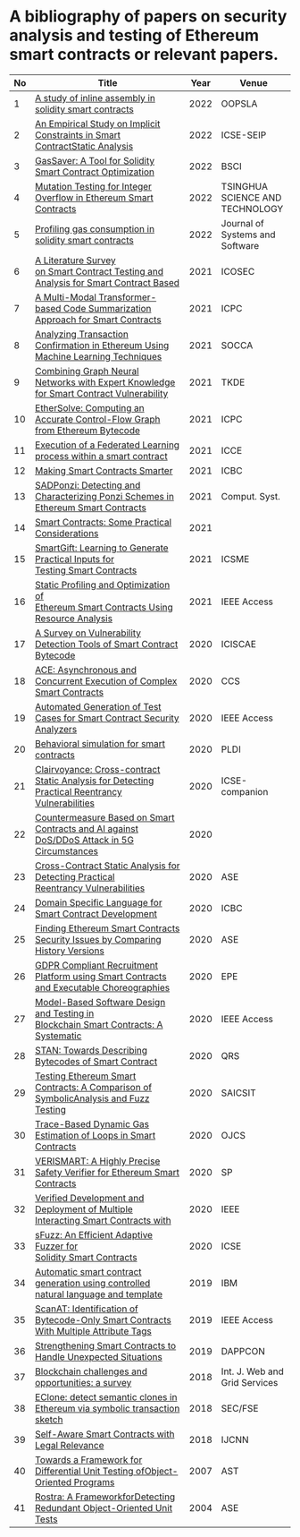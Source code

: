 A bibliography of papers on security analysis and testing of Ethereum smart contracts or relevant papers.
========
| No | Title | Year | Venue  | 
| ---- | ---- | ----- | ----  | 
|1|[A study of inline assembly in solidity smart contracts](https://dl.acm.org/doi/10.1145/3563328)|2022|OOPSLA | 
|2|[An Empirical Study on Implicit Constraints in Smart ContractStatic Analysis](https://ieeexplore-ieee-org.ezproxy.uta.edu/document/9793963)|2022|ICSE-SEIP | 
|3|[GasSaver: A Tool for Solidity Smart Contract Optimization](https://dl-acm-org.ezproxy.uta.edu/doi/abs/10.1145/3494106.3528683)|2022|BSCI | 
|4|[Mutation Testing for Integer Overflow in Ethereum Smart Contracts](https://ieeexplore.ieee.org/document/9515698)|2022|TSINGHUA SCIENCE AND TECHNOLOGY | 
|5|[Profiling gas consumption in solidity smart contracts](https://www-sciencedirect-com.ezproxy.uta.edu/science/article/pii/S0164121221002697)|2022|Journal of Systems and Software | 
|6|[A Literature Survey on Smart Contract Testing and Analysis for Smart Contract Based](https://ieeexplore.ieee.org/abstract/document/9591750)|2021|ICOSEC | 
|7|[A Multi-Modal Transformer-based Code Summarization Approach for Smart Contracts](https://arxiv.org/abs/2103.07164)|2021|ICPC | 
|8|[Analyzing Transaction Confirmation in Ethereum Using Machine Learning Techniques](https://dl.acm.org/doi/abs/10.1145/3466826.3466832)|2021|SOCCA | 
|9|[Combining Graph Neural Networks with Expert Knowledge for Smart Contract Vulnerability](https://ieeexplore.ieee.org/abstract/document/9477066)|2021|TKDE | 
|10|[EtherSolve: Computing an Accurate Control-Flow Graph from Ethereum Bytecode](https://arxiv.org/abs/2103.09113)|2021|ICPC | 
|11|[Execution of a Federated Learning process within a smart contract](https://ieeexplore.ieee.org/abstract/document/9427734)|2021|ICCE | 
|12|[Making Smart Contracts Smarter](https://ieeexplore.ieee.org/abstract/document/9461148)|2021|ICBC | 
|13|[SADPonzi: Detecting and Characterizing Ponzi Schemes in Ethereum Smart Contracts](https://dl.acm.org/doi/abs/10.1145/3460093)|2021|Comput. Syst. | 
|14|[Smart Contracts: Some Practical Considerations](https://www.computer.org/csdl/magazine/it/2021/04/09520202/1wdO1fQ0n4c)|2021|&nbsp; | 
|15|[SmartGift: Learning to Generate Practical Inputs for Testing Smart Contracts](https://ieeexplore.ieee.org/abstract/document/9609227)|2021|ICSME | 
|16|[Static Profiling and Optimization of Ethereum Smart Contracts Using Resource Analysis](https://ieeexplore.ieee.org/abstract/document/9348894)|2021|IEEE Access | 
|17|[A Survey on Vulnerability Detection Tools of Smart Contract Bytecode ](https://ieeexplore.ieee.org/document/9236931)|2020|ICISCAE | 
|18|[ACE: Asynchronous and Concurrent Execution of Complex Smart Contracts](https://dl.acm.org/doi/abs/10.1145/3372297.3417243)|2020|CCS | 
|19|[Automated Generation of Test Cases for Smart Contract Security Analyzers](https://ieeexplore.ieee.org/abstract/document/9268135)|2020|IEEE Access | 
|20|[Behavioral simulation for smart contracts](https://dl.acm.org/doi/abs/10.1145/3385412.3386022)|2020|PLDI | 
|21|[Clairvoyance: Cross-contract Static Analysis for Detecting Practical Reentrancy Vulnerabilities](https://ieeexplore-ieee-org.ezproxy.uta.edu/document/9270398)|2020|ICSE-companion | 
|22|[Countermeasure Based on Smart Contracts and AI against DoS/DDoS Attack in 5G Circumstances](https://ieeexplore.ieee.org/abstract/document/9277902)|2020|&nbsp; | 
|23|[Cross-Contract Static Analysis for Detecting Practical Reentrancy Vulnerabilities](https://dl-acm-org.ezproxy.uta.edu/doi/abs/10.1145/3324884.3416553)|2020|ASE | 
|24|[Domain Specific Language for Smart Contract Development](https://ieeexplore.ieee.org/abstract/document/9169399)|2020|ICBC | 
|25|[Finding Ethereum Smart Contracts Security Issues by Comparing History Versions](https://dl.acm.org/doi/abs/10.1145/3324884.3418923)|2020|ASE | 
|26|[GDPR Compliant Recruitment Platform using Smart Contracts and Executable Choreographies](https://ieeexplore.ieee.org/abstract/document/9305669)|2020|EPE | 
|27|[Model-Based Software Design and Testing in Blockchain Smart Contracts: A Systematic](https://ieeexplore.ieee.org/abstract/document/9186040)|2020|IEEE Access | 
|28|[STAN: Towards Describing Bytecodes of Smart Contract](https://ieeexplore.ieee.org/abstract/document/9282282)|2020|QRS | 
|29|[Testing Ethereum Smart Contracts: A Comparison of SymbolicAnalysis and Fuzz Testing](https://dl-acm-org.ezproxy.uta.edu/doi/10.1145/3410886.3410907)|2020|SAICSIT  | 
|30|[Trace-Based Dynamic Gas Estimation of Loops in Smart Contracts](https://ieeexplore.ieee.org/abstract/document/9268144)|2020|OJCS | 
|31|[VERISMART: A Highly Precise Safety Verifier for Ethereum Smart Contracts](http://prl.korea.ac.kr/~pronto/home/papers/snp20.pdf)|2020|SP | 
|32|[Verified Development and Deployment of Multiple Interacting Smart Contracts with](https://ieeexplore.ieee.org/abstract/document/9169428)|2020|IEEE | 
|33|[sFuzz: An Efficient Adaptive Fuzzer for Solidity Smart Contracts](https://dl.acm.org/doi/abs/10.1145/3377811.3380334)|2020|ICSE | 
|34|[Automatic smart contract generation using controlled natural language and template](https://ieeexplore.ieee.org/abstract/document/8645646)|2019|IBM | 
|35|[ScanAT: Identification of Bytecode-Only Smart Contracts With Multiple Attribute Tags](https://ieeexplore.ieee.org/abstract/document/8755992)|2019|IEEE Access | 
|36|[Strengthening Smart Contracts to Handle Unexpected Situations](https://ieeexplore.ieee.org/abstract/document/8783180)|2019|DAPPCON | 
|37|[Blockchain challenges and opportunities: a survey](https://allquantor.at/blockchainbib/pdf/zheng2018blockchain.pdf)|2018|Int. J. Web and Grid Services | 
|38|[EClone: detect semantic clones in Ethereum via symbolic transaction sketch](https://dl.acm.org/doi/abs/10.1145/3236024.3264596)|2018|SEC/FSE  | 
|39|[Self-Aware Smart Contracts with Legal Relevance](https://ieeexplore.ieee.org/abstract/document/8489235)|2018|IJCNN | 
|40|[Towards a Framework for Differential Unit Testing ofObject-Oriented Programs](https://ieeexplore-ieee-org.ezproxy.uta.edu/document/4296716)|2007|AST | 
|41|[Rostra: A FrameworkforDetecting Redundant Object-Oriented Unit Tests](https://ieeexplore-ieee-org.ezproxy.uta.edu/document/1342737)|2004|ASE | 
